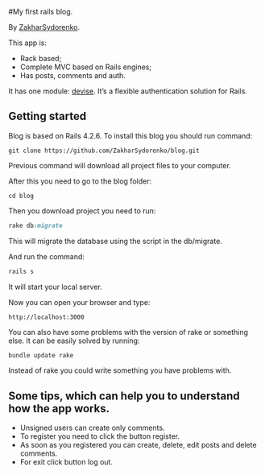 

#My first rails blog.

By [ZakharSydorenko](https://www.facebook.com/zakhar.sydorenko.br/).

This app is:

* Rack based;
* Complete MVC based on Rails engines;
* Has posts, comments and auth.

It has one module: [devise](https://github.com/plataformatec/devise). It’s a flexible authentication solution for Rails.

## Getting started

Blog is based on Rails 4.2.6. To install this blog you should run command:

```console
git clone https://github.com/ZakharSydorenko/blog.git
```
Previous command will download all project files to your computer.

After this you need to go to the blog folder:

```console
cd blog
```

Then you download project you need to run:

```ruby
rake db:migrate
```
This will migrate the database using the script in the db/migrate.

And run the command:
```ruby
rails s
```
It will start your local server.


Now you can open your browser and type:
```console
http://localhost:3000
```

You can also have some problems with the version of rake or something else.
It can be easily solved by running:
```ruby
bundle update rake
```
Instead of rake you could write something you have problems with.

## Some tips, which can help you to understand how the app works.

* Unsigned users can create only comments.
* To register you need to click the button register.
* As soon as you registered you can create, delete, edit posts and delete comments.
* For exit click button log out.
